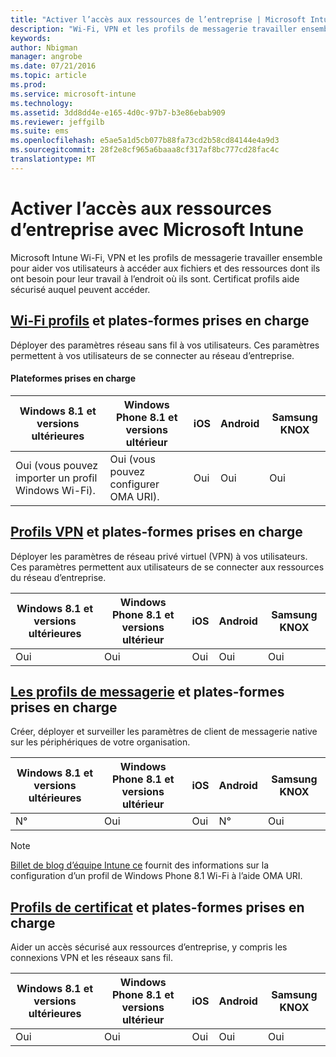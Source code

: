 ```yaml
---
title: "Activer l’accès aux ressources de l’entreprise | Microsoft Intune"
description: "Wi-Fi, VPN et les profils de messagerie travailler ensemble pour aider vos utilisateurs à accéder aux fichiers et des ressources que dont elles ont besoin."
keywords: 
author: Nbigman
manager: angrobe
ms.date: 07/21/2016
ms.topic: article
ms.prod: 
ms.service: microsoft-intune
ms.technology: 
ms.assetid: 3dd8dd4e-e165-4d0c-97b7-b3e86ebab909
ms.reviewer: jeffgilb
ms.suite: ems
ms.openlocfilehash: e5ae5a1d5cb077b88fa73cd2b58cd84144e4a9d3
ms.sourcegitcommit: 28f2e8cf965a6baaa8cf317af8bc777cd28fac4c
translationtype: MT
---
```

# Activer l’accès aux ressources d’entreprise avec Microsoft Intune
Microsoft Intune Wi-Fi, VPN et les profils de messagerie travailler ensemble pour aider vos utilisateurs à accéder aux fichiers et des ressources dont ils ont besoin pour leur travail à l’endroit où ils sont. Certificat profils aide sécurisé auquel peuvent accéder.

## [Wi-Fi profils](wi-fi-connections-in-microsoft-intune.md) et plates-formes prises en charge

Déployer des paramètres réseau sans fil à vos utilisateurs. Ces paramètres permettent à vos utilisateurs de se connecter au réseau d’entreprise.
#### Plateformes prises en charge

|Windows 8.1 et versions ultérieures|Windows Phone 8.1 et versions ultérieur|iOS|Android|Samsung KNOX|
|---------------------|---------------------------|---|-------|------------|
|Oui (vous pouvez importer un profil Windows Wi-Fi).|Oui (vous pouvez configurer OMA URI). |Oui|Oui|Oui|

## [Profils VPN](vpn-connections-in-microsoft-intune.md) et plates-formes prises en charge
Déployer les paramètres de réseau privé virtuel (VPN) à vos utilisateurs. Ces paramètres permettent aux utilisateurs de se connecter aux ressources du réseau d’entreprise.

|Windows 8.1 et versions ultérieures|Windows Phone 8.1 et versions ultérieur|iOS|Android|Samsung KNOX|
|---------------------|---------------------------|---|-------|------------|
|Oui|Oui|Oui|Oui|Oui|

## [Les profils de messagerie](configure-access-to-corporate-email-using-email-profiles-with-microsoft-intune.md) et plates-formes prises en charge
Créer, déployer et surveiller les paramètres de client de messagerie native sur les périphériques de votre organisation.

|Windows 8.1 et versions ultérieures|Windows Phone 8.1 et versions ultérieur|iOS|Android|Samsung KNOX|
|---------------------|---------------------------|---|-------|------------|
|N°|Oui|Oui|N°|Oui|
> [!NOTE]
> [Billet de blog d’équipe Intune ce](https://blogs.technet.microsoft.com/enterprisemobility/2015/02/19/using-oma-uri-to-create-custom-wi-fi-profiles-for-windows-phone-8-1/) fournit des informations sur la configuration d’un profil de Windows Phone 8.1 Wi-Fi à l’aide OMA URI.

## [Profils de certificat](secure-resource-access-with-certificate-profiles.md) et plates-formes prises en charge
Aider un accès sécurisé aux ressources d’entreprise, y compris les connexions VPN et les réseaux sans fil.

|Windows 8.1 et versions ultérieures|Windows Phone 8.1 et versions ultérieur|iOS|Android|Samsung KNOX|
|---------------------|---------------------------|---|-------|------------|
|Oui|Oui|Oui|Oui|Oui|
